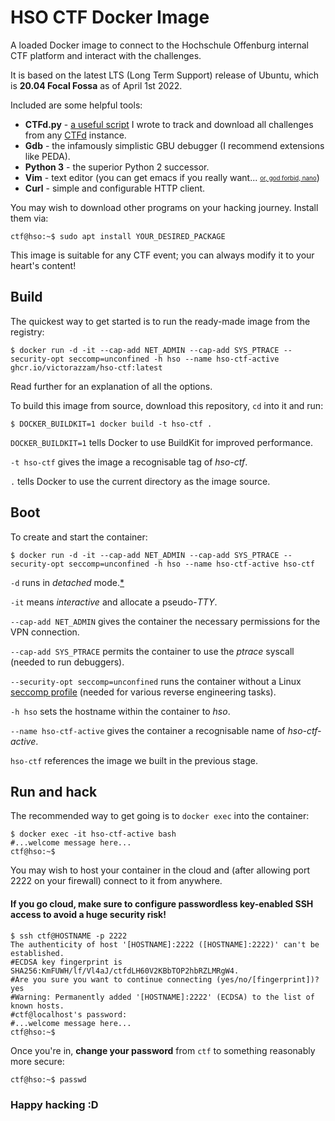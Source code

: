 # HSO CTF Docker Image

A loaded Docker image to connect to the Hochschule Offenburg internal CTF platform and interact with the challenges.

It is based on the latest LTS (Long Term Support) release of Ubuntu, which is **20.04 Focal Fossa** as of April 1st 2022.

Included are some helpful tools:

- **CTFd.py** - [a useful script](https://github.com/victorazzam/stash/blob/master/Scripts/ctfd.py) I wrote to track and download all challenges from any [CTFd](https://github.com/ctfd/ctfd) instance.
- **Gdb** - the infamously simplistic GBU debugger (I recommend extensions like PEDA).
- **Python 3** - the superior Python 2 successor.
- **Vim** - text editor (you can get emacs if you really want... <sub><sup>[or, god forbid, nano](https://i.redd.it/fuaws1hsssn51.jpg)</sup></sub>)
- **Curl** - simple and configurable HTTP client.

You may wish to download other programs on your hacking journey. Install them via:

```console
ctf@hso:~$ sudo apt install YOUR_DESIRED_PACKAGE
```

This image is suitable for any CTF event; you can always modify it to your heart's content!

## Build

The quickest way to get started is to run the ready-made image from the registry:

```console
$ docker run -d -it --cap-add NET_ADMIN --cap-add SYS_PTRACE --security-opt seccomp=unconfined -h hso --name hso-ctf-active ghcr.io/victorazzam/hso-ctf:latest
```

Read further for an explanation of all the options.

To build this image from source, download this repository, `cd` into it and run:

```console
$ DOCKER_BUILDKIT=1 docker build -t hso-ctf .
```

`DOCKER_BUILDKIT=1` tells Docker to use BuildKit for improved performance.

`-t hso-ctf` gives the image a recognisable tag of <em>hso-ctf</em>.

`.` tells Docker to use the current directory as the image source.

## Boot

To create and start the container:

```console
$ docker run -d -it --cap-add NET_ADMIN --cap-add SYS_PTRACE --security-opt seccomp=unconfined -h hso --name hso-ctf-active hso-ctf
```

`-d` runs in <em>detached</em> mode.[\*](#run-and-hack)

`-it` means <em>interactive</em> and allocate a pseudo-<em>TTY</em>.

`--cap-add NET_ADMIN` gives the container the necessary permissions for the VPN connection.

`--cap-add SYS_PTRACE` permits the container to use the <em>ptrace</em> syscall (needed to run debuggers).

`--security-opt seccomp=unconfined` runs the container without a Linux [seccomp profile](https://docs.docker.com/engine/security/seccomp) (needed for various reverse engineering tasks).

`-h hso` sets the hostname within the container to <em>hso</em>.

`--name hso-ctf-active` gives the container a recognisable name of <em>hso-ctf-active</em>.

`hso-ctf` references the image we built in the previous stage.

## Run and hack

The recommended way to get going is to `docker exec` into the container:

```console
$ docker exec -it hso-ctf-active bash
#...welcome message here...
ctf@hso:~$
```

You may wish to host your container in the cloud and (after allowing port 2222 on your firewall) connect to it from anywhere.

#### If you go cloud, make sure to configure passwordless key-enabled SSH access to avoid a huge security risk!

```console
$ ssh ctf@HOSTNAME -p 2222
The authenticity of host '[HOSTNAME]:2222 ([HOSTNAME]:2222)' can't be established.
#ECDSA key fingerprint is SHA256:KmFUWH/lf/Vl4aJ/ctfdLH60V2KBbTOP2hbRZLMRgW4.
#Are you sure you want to continue connecting (yes/no/[fingerprint])? yes
#Warning: Permanently added '[HOSTNAME]:2222' (ECDSA) to the list of known hosts.
#ctf@localhost's password:
#...welcome message here...
ctf@hso:~$
```

Once you're in, **change your password** from `ctf` to something reasonably more secure:

```console
ctf@hso:~$ passwd
```

### Happy hacking :D

